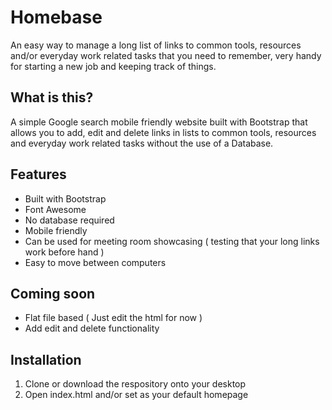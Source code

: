 # Homebase
An easy way to manage a long list of links to common tools, resources and/or everyday work related tasks that you need to remember, very handy for starting a new job and keeping track of things.

## What is this?
A simple Google search mobile friendly website built with Bootstrap that allows you to add, edit and delete links in lists to common tools, resources and everyday work related tasks without the use of a Database.

## Features
- Built with Bootstrap
- Font Awesome
- No database required
- Mobile friendly
- Can be used for meeting room showcasing ( testing that your long links work before hand )
- Easy to move between computers

## Coming soon
- Flat file based ( Just edit the html for now )
- Add edit and delete functionality

## Installation
1. Clone or download the respository onto your desktop
2. Open index.html and/or set as your default homepage
